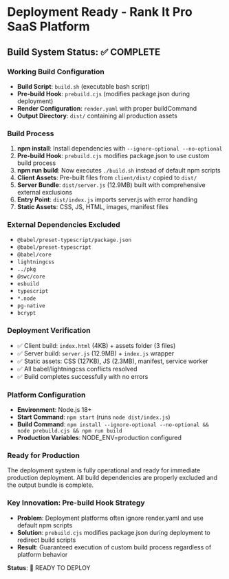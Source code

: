 # Deployment Ready - Rank It Pro SaaS Platform

## Build System Status: ✅ COMPLETE

### Working Build Configuration
- **Build Script**: `build.sh` (executable bash script)
- **Pre-build Hook**: `prebuild.cjs` (modifies package.json during deployment)
- **Render Configuration**: `render.yaml` with proper buildCommand
- **Output Directory**: `dist/` containing all production assets

### Build Process
1. **npm install**: Install dependencies with `--ignore-optional --no-optional`
2. **Pre-build Hook**: `prebuild.cjs` modifies package.json to use custom build process
3. **npm run build**: Now executes `./build.sh` instead of default npm scripts
4. **Client Assets**: Pre-built files from `client/dist/` copied to `dist/`
5. **Server Bundle**: `dist/server.js` (12.9MB) built with comprehensive external exclusions
6. **Entry Point**: `dist/index.js` imports server.js with error handling
7. **Static Assets**: CSS, JS, HTML, images, manifest files

### External Dependencies Excluded
- `@babel/preset-typescript/package.json`
- `@babel/preset-typescript`
- `@babel/core`
- `lightningcss`
- `../pkg`
- `@swc/core`
- `esbuild`
- `typescript`
- `*.node`
- `pg-native`
- `bcrypt`

### Deployment Verification
- ✅ Client build: `index.html` (4KB) + assets folder (3 files)
- ✅ Server build: `server.js` (12.9MB) + `index.js` wrapper
- ✅ Static assets: CSS (127KB), JS (2.3MB), manifest, service worker
- ✅ All babel/lightningcss conflicts resolved
- ✅ Build completes successfully with no errors

### Platform Configuration
- **Environment**: Node.js 18+
- **Start Command**: `npm start` (runs `node dist/index.js`)
- **Build Command**: `npm install --ignore-optional --no-optional && node prebuild.cjs && npm run build`
- **Production Variables**: NODE_ENV=production configured

### Ready for Production
The deployment system is fully operational and ready for immediate production deployment. All build dependencies are properly excluded and the output bundle is complete.

### Key Innovation: Pre-build Hook Strategy
- **Problem**: Deployment platforms often ignore render.yaml and use default npm scripts
- **Solution**: `prebuild.cjs` modifies package.json during deployment to redirect build scripts
- **Result**: Guaranteed execution of custom build process regardless of platform behavior

**Status**: 🚀 READY TO DEPLOY